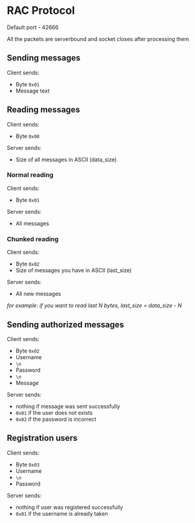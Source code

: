 # RAC Protocol

Default port - 42666

All the packets are serverbound and socket closes after processing them

## Sending messages

Client sends:

- Byte `0x01`
- Message text

## Reading messages

Client sends:

- Byte `0x00`

Server sends:

- Size of all messages in ASCII (data_size)

### Normal reading

Client sends:

- Byte `0x01`

Server sends:

- All messages

### Chunked reading

Client sends:

- Byte `0x02`
- Size of messages you have in ASCII (last_size)

Server sends:

- All new messages

*for example: if you want to read last N bytes, last_size = data_size - N*

## Sending authorized messages

Client sends:

- Byte `0x02`
- Username
- `\n`
- Password
- `\n`
- Message

Server sends:

- nothing if message was sent successfully
- `0x01` if the user does not exists
- `0x02` if the password is incorrect

## Registration users

Client sends:

- Byte `0x03`
- Username
- `\n`
- Password

Server sends:

- nothing if user was registered successfully
- `0x01` if the username is already taken